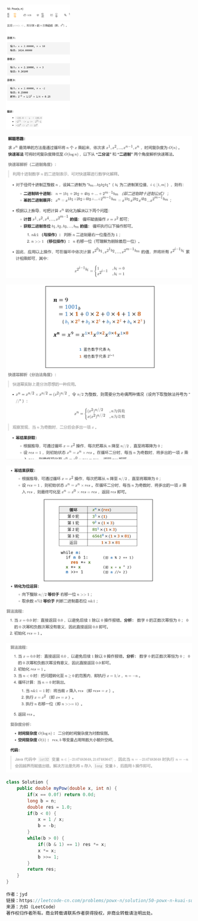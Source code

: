 <img src="50.快速幂.assets/image-20210316210923460.png" alt="image-20210316210923460" style="zoom:33%;" />



![image-20210316211956339](50.快速幂.assets/image-20210316211956339.png)

![image-20210316212025355](50.快速幂.assets/image-20210316212025355.png)

![image-20210316212049594](50.快速幂.assets/image-20210316212049594.png)

![image-20210316212104327](50.快速幂.assets/image-20210316212104327.png)



```java
class Solution {
    public double myPow(double x, int n) {
        if(x == 0.0f) return 0.0d;
        long b = n;
        double res = 1.0;
        if(b < 0) {
            x = 1 / x;
            b = -b;
        }
        while(b > 0) {
            if((b & 1) == 1) res *= x;
            x *= x;
            b >>= 1;
        }
        return res;
    }
}

作者：jyd
链接：https://leetcode-cn.com/problems/powx-n/solution/50-powx-n-kuai-su-mi-qing-xi-tu-jie-by-jyd/
来源：力扣（LeetCode）
著作权归作者所有。商业转载请联系作者获得授权，非商业转载请注明出处。
```

